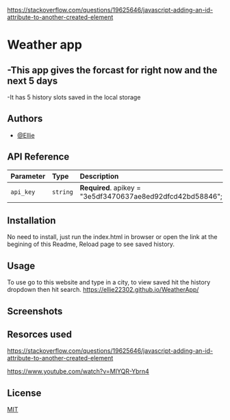 https://stackoverflow.com/questions/19625646/javascript-adding-an-id-attribute-to-another-created-element

# Weather app

-This app gives the forcast for right now and the next 5 days
-
-It has 5 history slots saved in the local storage 


## Authors

- [@Ellie](https://github.com/Ellie22302)


## API Reference

| Parameter | Type     | Description                |
| :-------- | :------- | :------------------------- |
| `api_key` | `string` | **Required**. apikey = "3e5df3470637ae8ed92dfcd42bd58846"; |


## Installation

No need to install, just run the index.html in browser or open the link at the begining of this Readme, Reload page to see saved history.


## Usage
To use go to this website and type in a city, to view saved hit the history dropdown then hit search.
https://ellie22302.github.io/WeatherApp/
    
## Screenshots



## Resorces used

https://stackoverflow.com/questions/19625646/javascript-adding-an-id-attribute-to-another-created-element

https://www.youtube.com/watch?v=MIYQR-Ybrn4

## License

[MIT](https://choosealicense.com/licenses/mit/)

